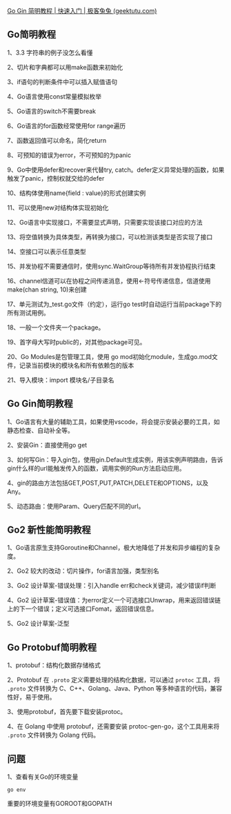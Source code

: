 [Go Gin 简明教程 | 快速入门 | 极客兔兔 (geektutu.com)](https://geektutu.com/post/quick-go-gin.html)

## Go简明教程

1、3.3 字符串的例子没怎么看懂

2、切片和字典都可以用make函数来初始化

3、if语句的判断条件中可以插入赋值语句

4、Go语言使用const常量模拟枚举

5、Go语言的switch不需要break

6、Go语言的for函数经常使用for range遍历

7、函数返回值可以命名，简化return

8、可预知的错误为error，不可预知的为panic

9、Go中使用defer和recover来代替try, catch。defer定义异常处理的函数，如果触发了panic，控制权就交给的defer

10、结构体使用name{field : value}的形式创建实例

11、可以使用new对结构体实现初始化

12、Go语言中实现接口，不需要显式声明，只需要实现该接口对应的方法

13、将空值转换为具体类型，再转换为接口，可以检测该类型是否实现了接口

14、空接口可以表示任意类型

15、并发协程不需要通信时，使用sync.WaitGroup等待所有并发协程执行结束

16、channel信道可以在协程之间传递消息，使用<-符号传递信息，信道使用make(chan string, 10)来创建

17、单元测试为_test.go文件（约定），运行go test时自动运行当前package下的所有测试用例。

18、一般一个文件夹一个package。

19、首字母大写时public的，对其他package可见。

20、Go Modules是包管理工具，使用 go mod初始化module，生成go.mod文件，记录当前模块的模块名和所有依赖包的版本

21、导入模块：import 模块名/子目录名

 

## Go Gin简明教程

1、Go语言有大量的辅助工具，如果使用vscode，将会提示安装必要的工具，如静态检查、自动补全等。

2、安装Gin：直接使用go get

3、如何写Gin：导入gin包，使用gin.Default生成实例，用该实例声明路由，告诉gin什么样的url能触发传入的函数，调用实例的Run方法启动应用。

4、gin的路由方法包括GET,POST,PUT,PATCH,DELETE和OPTIONS，以及Any。

5、动态路由：使用Param、Query匹配不同的url。

 

## Go2 新性能简明教程

1、Go语言原生支持Goroutine和Channel，极大地降低了并发和异步编程的复杂度。

2、Go2 较大的改动：切片操作，for语言加强，类型别名

3、Go2 设计草案-错误处理：引入handle err和check关键词，减少错误if判断

4、Go2 设计草案-错误值：为error定义一个可选接口Unwrap，用来返回错误链上的下一个错误；定义可选接口Fomat，返回错误信息。

5、Go2 设计草案-泛型

 

## Go Protobuf简明教程

1、protobuf：结构化数据存储格式

2、Protobuf 在 `.proto` 定义需要处理的结构化数据，可以通过 `protoc` 工具，将 `.proto` 文件转换为 C、C++、Golang、Java、Python 等多种语言的代码，兼容性好，易于使用。

3、使用protobuf，首先要下载安装protoc。

4、在 Golang 中使用 protobuf，还需要安装 protoc-gen-go，这个工具用来将 `.proto` 文件转换为 Golang 代码。



## 问题

1、查看有关Go的环境变量

```
go env
```

重要的环境变量有GOROOT和GOPATH

